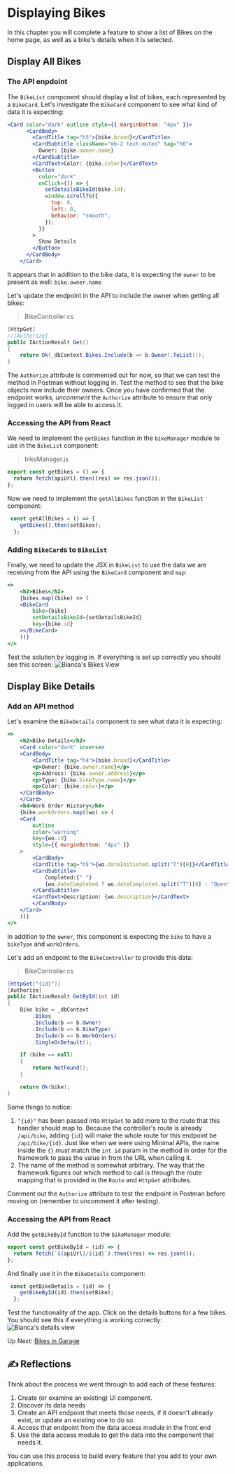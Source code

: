 # Displaying Bikes 
In this chapter you will complete a feature to show a list of Bikes on the home page, as well as a bike's details when it is selected. 

## Display All Bikes

### The API enpdoint
The `BikeList` component should display a list of bikes, each represented by a `BikeCard`. Let's investigate the `BikeCard` component to see what kind of data it is expecting:
``` jsx
<Card color="dark" outline style={{ marginBottom: "4px" }}>
      <CardBody>
        <CardTitle tag="h5">{bike.brand}</CardTitle>
        <CardSubtitle className="mb-2 text-muted" tag="h6">
          Owner: {bike.owner.name}
        </CardSubtitle>
        <CardText>Color: {bike.color}</CardText>
        <Button
          color="dark"
          onClick={() => {
            setDetailsBikeId(bike.id);
            window.scrollTo({
              top: 0,
              left: 0,
              behavior: "smooth",
            });
          }}
        >
          Show Details
        </Button>
      </CardBody>
    </Card>
```
It appears that in addition to the bike data, it is expecting the `owner` to be present as well: `bike.owner.name`

Let's update the endpoint in the API to include the owner when getting all bikes:
>BikeController.cs
``` csharp
[HttpGet]
//[Authorize]
public IActionResult Get()
{
    return Ok(_dbContext.Bikes.Include(b => b.Owner).ToList());
}
```
The `Authorize` attribute is commented out for now, so that we can test the method in Postman without logging in. Test the method to see that the bike objects now include their owners. Once you have confirmed that the endpoint works, _uncomment_ the `Authorize` attribute to ensure that only logged in users will be able to access it. 

### Accessing the API from React
We need to implement the `getBikes` function in the `bikeManager` module to use in the `BikeList` component:
>bikeManager.js
``` javascript
export const getBikes = () => {
  return fetch(apiUrl).then((res) => res.json());
};
```
Now we need to implement the `getAllBikes` function in the `BikeList` component:
``` javascript
 const getAllBikes = () => {
    getBikes().then(setBikes);
  };
```
### Adding `BikeCard`s to `BikeList`
Finally, we need to update the JSX in `BikeList` to use the data we are receiving from the API using the `BikeCard` component and `map`:
``` jsx
<>
    <h2>Bikes</h2>
    {bikes.map((bike) => (
    <BikeCard
        bike={bike}
        setDetailsBikeId={setDetailsBikeId}
        key={bike.id}
    ></BikeCard>
    ))}
</>
```
Test the solution by logging in. If everything is set up correctly you should see this screen:
![Bianca's Bikes View](../../assets/biancas-home-view.png)

## Display Bike Details

### Add an API method
Let's examine the `BikeDetails` component to see what data it is expecting:
``` jsx
<>
    <h2>Bike Details</h2>
    <Card color="dark" inverse>
    <CardBody>
        <CardTitle tag="h4">{bike.brand}</CardTitle>
        <p>Owner: {bike.owner.name}</p>
        <p>Address: {bike.owner.address}</p>
        <p>Type: {bike.bikeType.name}</p>
        <p>Color: {bike.color}</p>
    </CardBody>
    </Card>
    <h4>Work Order History</h4>
    {bike.workOrders.map((wo) => (
    <Card
        outline
        color="warning"
        key={wo.id}
        style={{ marginBottom: "4px" }}
    >
        <CardBody>
        <CardTitle tag="h5">{wo.dateInitiated.split("T")[0]}</CardTitle>
        <CardSubtitle>
            Completed:{" "}
            {wo.dateCompleted ? wo.dateCompleted.split("T")[0] : "Open"}
        </CardSubtitle>
        <CardText>Description: {wo.description}</CardText>
        </CardBody>
    </Card>
    ))}
</>
```
In addition to the `owner`, this component is expecting the `bike` to have a `bikeType` and `workOrders`. 

Let's add an endpoint to the `BikeController` to provide this data:
>BikeController.cs
``` csharp
[HttpGet("{id}")]
[Authorize]
public IActionResult GetById(int id)
{
    Bike bike = _dbContext
        .Bikes
        .Include(b => b.Owner)
        .Include(b => b.BikeType)
        .Include(b => b.WorkOrders)
        .SingleOrDefault();

    if (bike == null)
    {
        return NotFound();
    }

    return Ok(bike);
}
```
Some things to notice:
1. `"{id}"` has been passed into `HttpGet` to add more to the route that this handler should map to. Because the controller's route is already `/api/bike`, adding `{id}` will make the whole route for this endpoint be `/api/bike/{id}`. Just like when we were using Minimal APIs, the name inside the `{}` _must_ match the `int id` param in the method in order for the framework to pass the value in from the URL when calling it. 
1. The name of the method is somewhat arbitrary. The way that the framework figures out which method to call is through the route mapping that is provided in the `Route` and `HttpGet` attributes.    


Comment out the `Authorize` attribute to test the endpoint in Postman before moving on (remember to uncomment it after testing). 

### Accessing the API from React

Add the `getBikeById` function to the `bikeManager` module:
``` javascript
export const getBikeById = (id) => {
  return fetch(`${apiUrl}/${id}`).then((res) => res.json());
};
```
And finally use it in the `BikeDetails` component:
``` javascript
 const getBikeDetails = (id) => {
    getBikeById(id).then(setBike);
  };
```
Test the functionality of the app. Click on the details buttons for a few bikes. You should see this if everything is working correctly:
![Bianca's details view](../../assets/biancas-details-view.png) 

Up Next: [Bikes in Garage](./biancas-bikes-in-garage.md)

## ✍️ Reflections
Think about the process we went through to add each of these features:
1. Create (or examine an existing) UI component. 
1. Discover its data needs
1. Create an API endpoint that meets those needs, if it doesn't already exist, or update an existing one to do so. 
1. Access that endpoint from the data access module in the front end
1. Use the data access module to get the data into the component that needs it. 

You can use this process to build every feature that you add to your own applications. 
